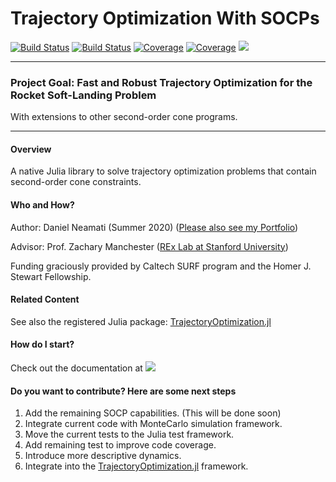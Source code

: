 # Trajectory Optimization With SOCPs

[![Build Status](https://travis-ci.com/danineamati/TrajOptSOCPs.jl.svg?branch=master)](https://travis-ci.com/github/danineamati/TrajOptSOCPs.jl)
[![Build Status](https://ci.appveyor.com/api/projects/status/github/danineamati/TrajOptSOCPs.jl?svg=true)](https://ci.appveyor.com/project/danineamati/trajoptsocps-jl)
[![Coverage](https://codecov.io/gh/danineamati/TrajOptSOCPs.jl/branch/master/graph/badge.svg)](https://codecov.io/gh/danineamati/TrajOptSOCPs.jl)
[![Coverage](https://coveralls.io/repos/github/danineamati/TrajOptSOCPs.jl/badge.svg?branch=master)](https://coveralls.io/github/danineamati/TrajOptSOCPs.jl?branch=master)
[![](https://img.shields.io/badge/docs-dev-blue.svg)](https://danineamati.github.io/TrajOptSOCPs.jl/dev)

---
### Project Goal: Fast and Robust Trajectory Optimization for the Rocket Soft-Landing Problem

With extensions to other second-order cone programs.

---

#### Overview
A native Julia library to solve trajectory optimization problems that contain
second-order cone constraints.

#### Who and How?
Author: Daniel Neamati (Summer 2020) ([Please also see my Portfolio](https://sites.google.com/view/danielneamati/))

Advisor: Prof. Zachary Manchester ([REx Lab at Stanford University](https://rexlab.stanford.edu/))

Funding graciously provided by Caltech SURF program and the Homer J. Stewart Fellowship.

#### Related Content
See also the registered Julia package: [TrajectoryOptimization.jl](https://github.com/RoboticExplorationLab/TrajectoryOptimization.jl)

#### How do I start?
Check out the documentation at [![](https://img.shields.io/badge/docs-dev-blue.svg)](https://danineamati.github.io/TrajOptSOCPs.jl/dev)

#### Do you want to contribute? Here are some next steps
1. Add the remaining SOCP capabilities. (This will be done soon)
2. Integrate current code with MonteCarlo simulation framework.
3. Move the current tests to the Julia test framework.
4. Add remaining test to improve code coverage.
5. Introduce more descriptive dynamics.
6. Integrate into the [TrajectoryOptimization.jl](https://github.com/RoboticExplorationLab/TrajectoryOptimization.jl) framework.
